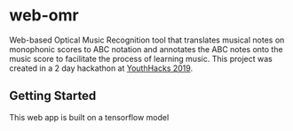 # web-omr
Web-based Optical Music Recognition tool that translates musical notes on monophonic scores to ABC notation and annotates the ABC notes onto the music score to facilitate the process of learning music.
This project was created in a 2 day hackathon at [YouthHacks 2019](https://youthhacks.org/). 

## Getting Started
This web app is built on a tensorflow model 
<!--stackedit_data:
eyJoaXN0b3J5IjpbLTEyMTgyNTMzMzRdfQ==
-->